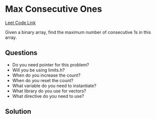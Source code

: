 <h1>Max Consecutive Ones</h1>

<a href="https://leetcode.com/problems/max-consecutive-ones/">Leet Code Link</a>

Given a binary array, find the maximum number of consecutive 1s in this array.

<h2>Questions</h2>

<ul>
    <li>Do you need pointer for this problem?</li>
    <li>Will you be using limits.h?</li>
    <li>When do you increase the count?</li>
    <li>When do you reset the count?</li>
    <li>What variable do you need to instantiate?</li>
    <li>What library do you use for vectors?</li>
    <li>What directive do you need to use?</li>
</ul>

<h2>Solution</h2>


